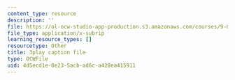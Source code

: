 ```yaml
---
content_type: resource
description: ''
file: https://ol-ocw-studio-app-production.s3.amazonaws.com/courses/9-04-sensory-systems-fall-2013/4d5ecd1e0e235acbad6ca428ea415911_TdOdc_n-ZCA.vtt
file_type: application/x-subrip
learning_resource_types: []
resourcetype: Other
title: 3play caption file
type: OCWFile
uid: 4d5ecd1e-0e23-5acb-ad6c-a428ea415911
---
```

